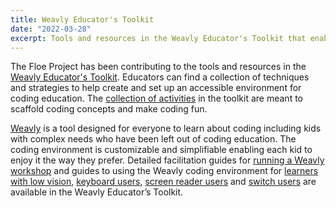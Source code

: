 ```yaml
---
title: Weavly Educator's Toolkit
date: "2022-03-28"
excerpt: Tools and resources in the Weavly Educator's Toolkit that enable everyone to learn about coding.
---
```


The Floe Project has been contributing to the tools and resources in the
[Weavly Educator's Toolkit](https://weavly.org/learn/). Educators can find a
collection of techniques and strategies to help create and set up an accessible
environment for coding education. The
[collection of activities](https://weavly.org/learn/activities/) in the toolkit
are meant to scaffold coding concepts and make coding fun.

[Weavly](https://create.weavly.org) is a tool designed for everyone to learn
about coding including kids with complex needs who have been left out of coding
education. The coding environment is customizable and simplifiable enabling each
kid to enjoy it the way they prefer. Detailed facilitation guides for
[running a Weavly workshop](https://weavly.org/learn/resources/facilitating-a-weavly-coding-workshop-beginners/)
and guides to using the Weavly coding environment for
[learners with low vision](https://weavly.org/learn/resources/weavly-for-learners-with-low-vision/),
[keyboard users](https://weavly.org/learn/resources/weavly-for-keyboard-users/),
[screen reader users](https://weavly.org/learn/resources/weavly-for-screen-reader-users/) and
[switch users](https://weavly.org/learn/resources/weavly-for-switch-users/)
are available in the Weavly Educator’s Toolkit.
